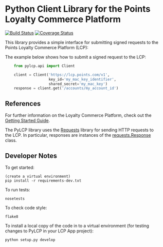 Python Client Library for the Points Loyalty Commerce Platform
==============================================================

[![Build Status](https://travis-ci.org/Points/PyLCP.svg?branch=master)](https://travis-ci.org/Points/PyLCP) [![Coverage Status](https://coveralls.io/repos/Points/PyLCP/badge.svg)](https://coveralls.io/r/Points/PyLCP)

This library provides a simple interface for submitting signed 
requests to the Points Loyalty Commerce Platform (LCP):

The example below shows how to submit a signed request to the LCP:

```python
	from pylcp.api import Client

	client = Client('https://lcp.points.com/v1',
					key_id='my_mac_key_identifier',
					shared_secret='my_mac_key')
	response = client.get('/accounts/my_account_id')
```

References
----------
For further information on the Loyalty Commerce Platform, check out 
the [Getting Started Guide](http://points.github.io/Loyalty-Commerce-Platform/index.html).

The PyLCP library uses the [Requests](http://www.python-requests.org/en/latest/)
library for sending HTTP requests to the
LCP. In particular, responses are instances of the 
[requests.Response](http://docs.python-requests.org/en/latest/api/#requests.Response) class.

Developer Notes
---------------

To get started:

    (create a virtual environment)
    pip install -r requirements-dev.txt

To run tests:

    nosetests

To check code style:

    flake8

To install a local copy of the code in to a virtual environment (for testing
changes to PyLCP in your LCP App project):

    python setup.py develop

